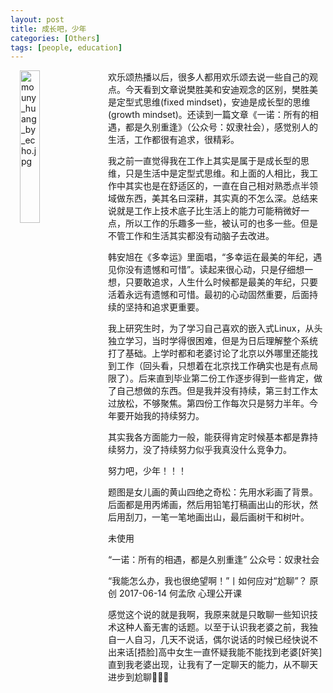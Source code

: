 ```yaml
---
layout: post
title: 成长吧，少年
categories: [Others]
tags: [people, education]
---
```


<img alt="mouny_huang_by_echo.jpg" src="{{site.url}}/public/images/misc/mouny_huang_by_echo.jpg" width="25%" align="left" style="margin: 0px 15px">

欢乐颂热播以后，很多人都用欢乐颂去说一些自己的观点。今天看到文章说樊胜美和安迪观念的区别，樊胜美是定型式思维(fixed mindset)，安迪是成长型的思维(growth mindset)。还读到一篇文章《一诺：所有的相遇，都是久别重逢》（公众号：奴隶社会），感觉别人的生活，工作都很有追求，很精彩。

我之前一直觉得我在工作上其实是属于是成长型的思维，只是生活中是定型式思维。和上面的人相比，我工作中其实也是在舒适区的，一直在自己相对熟悉点半领域做东西，美其名曰深耕，其实真的不怎么深。总结来说就是工作上技术底子比生活上的能力可能稍微好一点，所以工作的乐趣多一些，被认可的也多一些。但是不管工作和生活其实都没有动脑子去改进。

韩安旭在《多幸运》里面唱，“多幸运在最美的年纪，遇见你没有遗憾和可惜”。读起来很心动，只是仔细想一想，只要敢追求，人生什么时候都是最美的年纪，只要活着永远有遗憾和可惜。最初的心动固然重要，后面持续的坚持和追求更重要。

我上研究生时，为了学习自己喜欢的嵌入式Linux，从头独立学习，当时学得很困难，但是为日后理解整个系统打了基础。上学时都和老婆讨论了北京以外哪里还能找到工作（回头看，只想着在北京找工作确实也是有点局限了）。后来直到毕业第二份工作逐步得到一些肯定，做了自己想做的东西。但是我并没有持续，第三封工作太过放松，不够聚焦。第四份工作每次只是努力半年。今年要开始我的持续努力。

其实我各方面能力一般，能获得肯定时候基本都是靠持续努力，没了持续努力似乎我真没什么竞争力。

努力吧，少年！！！

题图是女儿画的黄山四绝之奇松：先用水彩画了背景。后面都是用丙烯画，然后用铅笔打稿画出山的形状，然后用刮刀，一笔一笔地画出山，最后画树干和树叶。

未使用

“一诺：所有的相遇，都是久别重逢” 公众号：奴隶社会

“我能怎么办，我也很绝望啊！”丨如何应对“尬聊”？
原创 2017-06-14 何孟欣 心理公开课

感觉这个说的就是我啊，我原来就是只敢聊一些知识技术这种人畜无害的话题。以至于认识我老婆之前，我独自一人自习，几天不说话，偶尔说话的时候已经快说不出来话[捂脸]高中女生一直怀疑我能不能找到老婆[奸笑]直到我老婆出现，让我有了一定聊天的能力，从不聊天进步到尬聊

